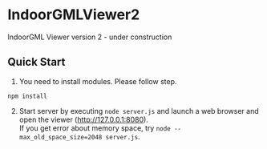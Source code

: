 # IndoorGMLViewer2
IndoorGML Viewer version 2 - under construction

## Quick Start
1. You need to install modules. Please follow step.<br>
```
npm install
```

2. Start server by executing `node server.js` and launch a web browser and open the viewer (http://127.0.0.1:8080).  
If you get error about memory space, try `node --max_old_space_size=2048 server.js`.
